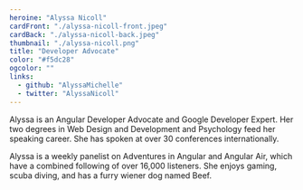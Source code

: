 ```yaml
---
heroine: "Alyssa Nicoll"
cardFront: "./alyssa-nicoll-front.jpeg"
cardBack: "./alyssa-nicoll-back.jpeg"
thumbnail: "./alyssa-nicoll.png"
title: "Developer Advocate"
color: "#f5dc28"
ogcolor: ""
links:
  - github: "AlyssaMichelle"
  - twitter: "AlyssaNicoll"
---
```


Alyssa is an Angular Developer Advocate and Google Developer
Expert. Her two degrees in Web Design and Development and
Psychology feed her speaking career. She has spoken at over
30 conferences internationally.

Alyssa is a weekly panelist on Adventures in Angular and Angular Air, which have a combined following of over 16,000 listeners. She enjoys gaming, scuba diving, and has a furry wiener dog named Beef.
